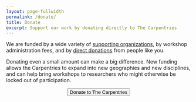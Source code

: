 ```yaml
---
layout: page-fullwidth
permalink: /donate/
title: Donate
excerpt: Support our work by donating directly to The Carpentries
---
```

<p>
  We are funded by a wide variety of <a href="{{site.baseurl}}/scf/partners/">supporting organizations</a>,
  by workshop administration fees,
  and by <a href="https://carpentries.wedid.it">direct donations</a>
  from people like you.</p>
  
 <p>Donating even a small amount can make a big difference. New funding allows the Carpentries to expand into new geographies and new disciplines, and can help bring workshops to researchers who might otherwise be locked out of participation.
 
</p>
<div align="center">
  <a href="https://carpentries.wedid.it">
    <button class="btn">
      Donate to The Carpentries
    </button>
</div>
